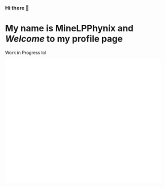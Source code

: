 ### Hi there 👋

# My name is **MineLPPhynix** and *Welcome* to my profile page

Work in Progress lol

<div align="center">
  <img src="MarsBoardingPass.svg" width="800" height="400">
</div>

<!--
**MineLPPhynix/MineLPPhynix** is a ✨ _special_ ✨ repository because its `README.md` (this file) appears on your GitHub profile.

Here are some ideas to get you started:

- 🔭 I’m currently working on ...
- 🌱 I’m currently learning ...
- 👯 I’m looking to collaborate on ...
- 🤔 I’m looking for help with ...
- 💬 Ask me about ...
- 📫 How to reach me: ...
- 😄 Pronouns: ...
- ⚡ Fun fact: ...
-->
